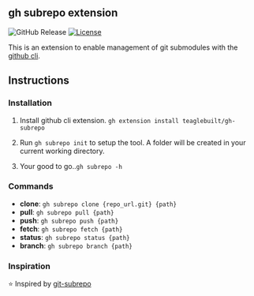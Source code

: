 ## gh subrepo extension

![GitHub Release](https://img.shields.io/github/v/release/teaglebuilt/gh-subrepo)
[![License](https://img.shields.io/badge/License-MIT-default.svg)](./LICENSE.md)

This is an extension to enable management of git submodules with the [github cli](https://cli.github.com/).

## Instructions

### Installation

1. Install github cli extension. `gh extension install teaglebuilt/gh-subrepo`

2. Run `gh subrepo init` to setup the tool. A folder will be created in your current working directory.

3. Your good to go..`gh subrepo -h`

### Commands

- **clone**: `gh subrepo clone {repo_url.git} {path}`
- **pull**: `gh subrepo pull {path}`
- **push**: `gh subrepo push {path}`
- **fetch**: `gh subrepo fetch {path}`
- **status**: `gh subrepo status {path}`
- **branch**: `gh subrepo branch {path}`

### Inspiration

⭐ Inspired by [git-subrepo](https://github.com/ingydotnet/git-subrepo)
